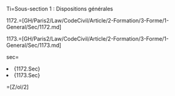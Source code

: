 Ti=Sous-section 1 : Dispositions générales

1172.=[GH/Paris2/Law/CodeCivil/Article/2-Formation/3-Forme/1-General/Sec/1172.md]

1173.=[GH/Paris2/Law/CodeCivil/Article/2-Formation/3-Forme/1-General/Sec/1173.md]

sec=<ol-none><li>{1172.Sec}</li><li>{1173.Sec}</li></ol>

=[Z/ol/2]